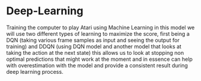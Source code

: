 # Deep-Learning
Training the computer to play Atari using Machine Learning in this model we will use two different types of learning to maximize the score, first being a DQN (taking various frame samples as input and seeing the output for training) and DDQN (using DQN model and another model that looks at taking the action at the next state) this allows us to look at stopping non optimal predictions that might work at the moment and in essence can help with overestimation with the model and provide a consistent result during deep learning process.
